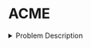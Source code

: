 # ACME

<details><summary>Problem Description</summary>
The company ACME offers their employees the flexibility to work the hours they want. They will pay for the hours worked based on the day of the week and time of day, according to the following table:

| Monday - Friday      | Saturday and Sunday  |
|----------------------|----------------------|
| 00:01 - 09:00 25 USD | 00:01 - 09:00 30 USD |
| 09:01 - 18:00 15 USD | 09:01 - 18:00 20 USD |
| 18:01 - 00:00 20 USD | 18:01 - 00:00 25 USD |

The goal of this exercise is to calculate the total that the company has to pay an employee, based on the hours they worked and the times during which they worked. The following abbreviations will be used for entering data:

| Monday | Tuesday | Wednesday | Thursday | Friday | Saturday | Sunday |
|--------|---------|-----------|----------|--------|----------|--------|
| MO     | TU      | WE        | TH       | FR     | SA       | SU     |

**Input:** the name of an employee and the schedule they worked, indicating the time and hours. This should be a .txt file with at least five sets of data. You can include the data from our two examples below.

**Output:** indicate how much the employee has to be paid

For example:

| Case       | Case 1                                                                     | Case 2                                           |
|------------|----------------------------------------------------------------------------|--------------------------------------------------|
| **Input**  | RENE=MO10:00-12:00,TU10:00-12:00,TH01:00-03:00,SA14:00-18:00,SU20:00-21:00 | ASTRID=MO10:00-12:00,TH12:00-14:00,SU20:00-21:00 |
| **Output** | The amount to pay RENE is: 215 USD                                         | The amount to pay ASTRID is: 85 USD              |
</details>